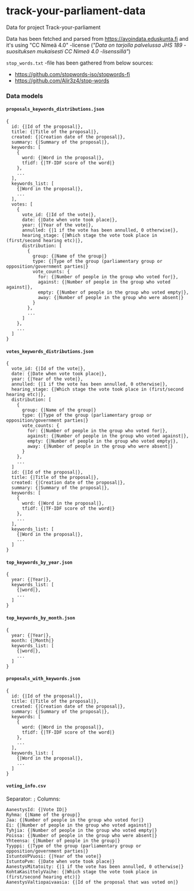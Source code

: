 # track-your-parliament-data

Data for project Track-your-parliament

Data has been fetched and parsed from https://avoindata.eduskunta.fi and it's using "CC Nimeä 4.0" -license (*"Data on tarjolla palvelussa JHS 189 -suosituksen mukaisesti CC Nimeä 4.0 -lisenssillä"*)

`stop_words.txt` -file has been gathered from below sources:
- https://github.com/stopwords-iso/stopwords-fi
- https://github.com/Alir3z4/stop-words

### Data models

#### `proposals_keywords_distributions.json`

```
{
  id: {|Id of the proposal|},
  title: {|Title of the proposal|},
  created: {|Creation date of the proposal|},
  summary: {|Summary of the proposal|},
  keywords: [
    {
      word: {|Word in the proposal|},
      tfidf: {|TF-IDF score of the word|}
    },
    ...
  ],
  keywords_list: [
    {|Word in the proposal|},
    ...
  ],
  votes: [
    {
      vote_id: {|Id of the vote|},
      date: {|Date when vote took place|},
      year: {|Year of the vote|},
      annulled: {|1 if the vote has been annulled, 0 otherwise|},
      hearing_stage: {|Which stage the vote took place in (first/second hearing etc)|},
      distribution: [
        {
          group: {|Name of the group|}
          type: {|Type of the group (parliamentary group or opposition/government parties|}
          vote_counts: {
            for: {|Number of people in the group who voted for|},
            against: {|Number of people in the group who voted against|},
            empty: {|Number of people in the group who voted empty|},
            away: {|Number of people in the group who were absent|}
          }
        },
        ...
      ]
    },
    ...
  ]
}
```

#### `votes_keywords_distributions.json`
```
{
  vote_id: {|Id of the vote|},
  date: {|Date when vote took place|},
  year: {|Year of the vote|},
  annulled: {|1 if the vote has been annulled, 0 otherwise|},
  hearing_stage: {|Which stage the vote took place in (first/second hearing etc)|},
  distribution: [
    {
      group: {|Name of the group|}
      type: {|Type of the group (parliamentary group or opposition/government parties|}
      vote_counts: {
        for: {|Number of people in the group who voted for|},
        against: {|Number of people in the group who voted against|},
        empty: {|Number of people in the group who voted empty|},
        away: {|Number of people in the group who were absent|}
      }
    },
    ...
  ]
  id: {|Id of the proposal|},
  title: {|Title of the proposal|},
  created: {|Creation date of the proposal|},
  summary: {|Summary of the proposal|},
  keywords: [
    {
      word: {|Word in the proposal|},
      tfidf: {|TF-IDF score of the word|}
    },
    ...
  ],
  keywords_list: [
    {|Word in the proposal|},
    ...
  ]
}
```

#### `top_keywords_by_year.json`
```
{
  year: {|Year|},
  keywords_list: [
    {|word|},
    ...
  ]
}
```

#### `top_keywords_by_month.json`
```
{
  year: {|Year|},
  month: {|Month|}
  keywords_list: [
    {|word|},
    ...
  ]
}
```

#### `proposals_with_keywords.json`
```
{
  id: {|Id of the proposal|},
  title: {|Title of the proposal|},
  created: {|Creation date of the proposal|},
  summary: {|Summary of the proposal|},
  keywords: [
    {
      word: {|Word in the proposal|},
      tfidf: {|TF-IDF score of the word|}
    },
    ...
  ],
  keywords_list: [
    {|Word in the proposal|},
    ...
  ]
}
```

#### `voting_info.csv`
Separator: `;`
Columns:
```
AanestysId: {|Vote ID|}
Ryhma: {|Name of the group|}
Jaa: {|Number of people in the group who voted for|}
Ei: {|Number of people in the group who voted against|}
Tyhjia: {|Number of people in the group who voted empty|}
Poissa: {|Number of people in the group who were absent|}
Yhteensa: {|Number of people in the group|}
Tyyppi: {|Type of the group (parliamentary group or opposition/government parties|}
IstuntoVPVuosi: {|Year of the vote|}
IstuntoPvm: {|Date when vote took place|}
AanestysMitatoity: {|1 if the vote has been annulled, 0 otherwise|}
KohtaKasittelyVaihe: {|Which stage the vote took place in (first/second hearing etc)|}
AanestysValtiopaivaasia: {|Id of the proposal that was voted on|}
```